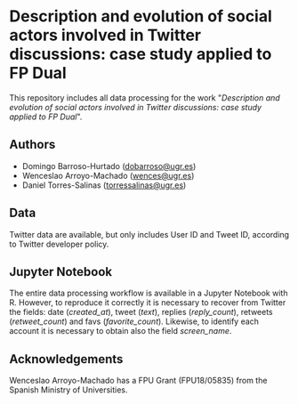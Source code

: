 # Description and evolution of social actors involved in Twitter discussions: case study applied to FP Dual
This repository includes all data processing for the work "*Description and evolution of social actors involved in Twitter discussions: case study applied to FP Dual*".

## Authors
* Domingo Barroso-Hurtado (<dobarroso@ugr.es>)
* Wenceslao Arroyo-Machado (<wences@ugr.es>)
* Daniel Torres-Salinas (<torressalinas@ugr.es>)

## Data
Twitter data are available, but only includes User ID and Tweet ID, according to Twitter developer policy.

## Jupyter Notebook
The entire data processing workflow is available in a Jupyter Notebook with R. However, to reproduce it correctly it is necessary to recover from Twitter the fields: date (*created_at*), tweet (*text*), replies (*reply_count*), retweets (*retweet_count*) and favs (*favorite_count*). Likewise, to identify each account it is necessary to obtain also the field *screen_name*.

## Acknowledgements
Wenceslao Arroyo-Machado has a FPU Grant (FPU18/05835) from the Spanish Ministry of Universities.

